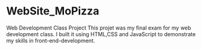 # WebSite_MoPizza
Web Development Class Project 
This projet was my final exam for my web development class. I built it using HTML,CSS and JavaScript to demonstrate my skills in front-end-development. 
